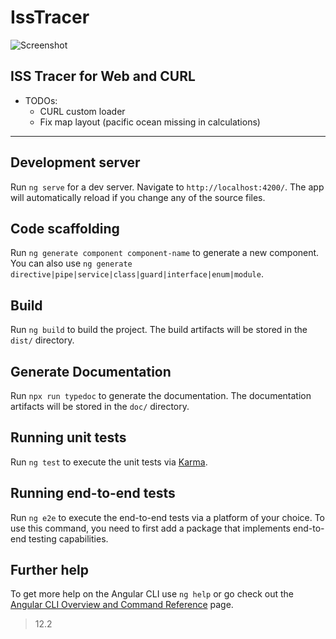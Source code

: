 # IssTracer

![Screenshot](https://user-images.githubusercontent.com/87802083/128603250-840f3427-61cb-498c-995d-ea9ce16684a4.png)

## ISS Tracer for Web and CURL
- TODOs: 
  -  CURL custom loader
  -  Fix map layout (pacific ocean missing in calculations)



___

## Development server

Run `ng serve` for a dev server. Navigate to `http://localhost:4200/`. The app will automatically reload if you change any of the source files.

## Code scaffolding

Run `ng generate component component-name` to generate a new component. You can also use `ng generate directive|pipe|service|class|guard|interface|enum|module`.

## Build

Run `ng build` to build the project. The build artifacts will be stored in the `dist/` directory.

## Generate Documentation 

Run `npx run typedoc` to generate the documentation. The documentation artifacts will be stored in the `doc/` directory.

## Running unit tests

Run `ng test` to execute the unit tests via [Karma](https://karma-runner.github.io).

## Running end-to-end tests

Run `ng e2e` to execute the end-to-end tests via a platform of your choice. To use this command, you need to first add a package that implements end-to-end testing capabilities.

## Further help

To get more help on the Angular CLI use `ng help` or go check out the [Angular CLI Overview and Command Reference](https://angular.io/cli) page.



> 12.2